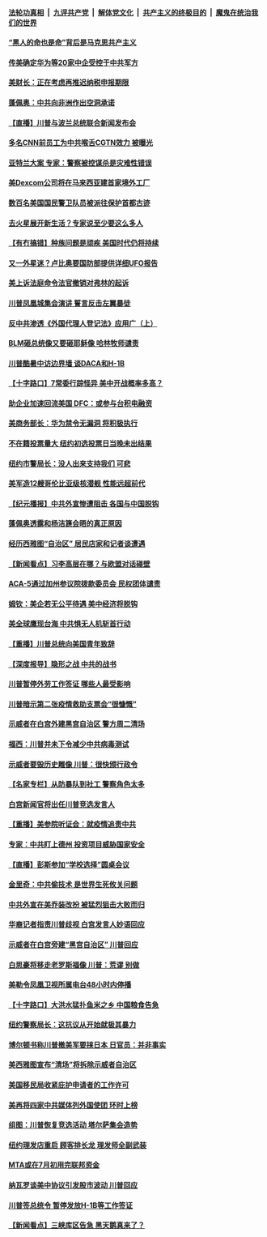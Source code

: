 ####  [法轮功真相](../../../../basic/blob/master/README.md?t=06250702) &nbsp;|&nbsp; [九评共产党](../../../../9ping.md/blob/master/README.md?t=06250702) &nbsp;|&nbsp; [解体党文化](../../../../jtdwh.md/blob/master/README.md?t=06250702)  &nbsp;|&nbsp; [共产主义的终极目的](../../../../gczydzjmd.md/blob/master/README.md?t=06250702) &nbsp;|&nbsp; [魔鬼在统治我们的世界](../../../../mgztzwmdsj.md/blob/master/README.md?t=06250702) 

#### [“黑人的命也是命”背后是马克思共产主义](../pages/nsc412/n12210133.md?t=06250702) 

#### [传美确定华为等20家中企受控于中共军方](../pages/nsc412/n12210247.md?t=06250702) 

#### [美财长：正在考虑再推迟纳税申报期限](../pages/nsc412/n12210110.md?t=06250702) 

#### [蓬佩奥：中共向非洲作出空洞承诺](../pages/nsc412/n12210177.md?t=06250702) 

#### [【直播】川普与波兰总统联合新闻发布会](../pages/nsc412/n12209733.md?t=06250702) 

#### [多名CNN前员工为中共喉舌CGTN效力 被曝光](../pages/nsc412/n12209805.md?t=06250702) 

#### [亚特兰大案 专家：警察被控谋杀是灾难性错误](../pages/nsc412/n12210013.md?t=06250702) 

#### [美Dexcom公司将在马来西亚建首家境外工厂](../pages/nsc412/n12209271.md?t=06250702) 

#### [数百名美国国民警卫队员被派往保护首都古迹](../pages/nsc412/n12209984.md?t=06250702) 

#### [去火星展开新生活？专家说至少要这么多人](../pages/nsc412/n12209908.md?t=06250702) 

#### [【有冇搞错】种族问题是顽疾 美国时代仍将持续](../pages/nsc412/n12209616.md?t=06250702) 

#### [又一外星迷？卢比奥要国防部提供详细UFO报告](../pages/nsc412/n12209748.md?t=06250702) 

#### [美上诉法庭命令法官撤销对弗林的起诉](../pages/nsc412/n12209815.md?t=06250702) 

#### [川普凤凰城集会演讲 誓言反击左翼暴徒](../pages/nsc412/n12209582.md?t=06250702) 

#### [反中共渗透《外国代理人登记法》应用广（上）](../pages/nsc412/n12208404.md?t=06250702) 

#### [BLM砸总统像又要砸耶稣像 哈林牧师谴责](../pages/nsc412/n12208413.md?t=06250702) 

#### [川普酷暑中访边界墙 谈DACA和H-1B](../pages/nsc412/n12209551.md?t=06250702) 

#### [【十字路口】7常委行踪怪异 美中开战概率多高？](../pages/nsc412/n12208020.md?t=06250702) 

#### [助企业加速回流美国 DFC：或参与台积电融资](../pages/nsc412/n12209064.md?t=06250702) 

#### [美商务部长：华为禁令无漏洞 将积极执行](../pages/nsc412/n12208757.md?t=06250702) 

#### [不在籍投票量大  纽约初选投票日当晚未出结果](../pages/nsc412/n12208496.md?t=06250702) 

#### [纽约市警局长：没人出来支持我们 可悲](../pages/nsc412/n12208418.md?t=06250702) 

#### [美军造12艘哥伦比亚级核潜舰 性能远超前代](../pages/nsc412/n12208324.md?t=06250702) 

#### [【纪元播报】中共外宣惨遭阻击 各国与中国脱钩](../pages/nsc412/n12207943.md?t=06250702) 

#### [蓬佩奥透露和杨洁篪会晤的真正原因](../pages/nsc412/n12208086.md?t=06250702) 

#### [经历西雅图“自治区” 居民店家和记者谈遭遇](../pages/nsc412/n12208062.md?t=06250702) 

#### [【新闻看点】习李高层在哪？与欧盟对话碰壁](../pages/nsc412/n12207971.md?t=06250702) 

#### [ACA-5通过加州参议院拨款委员会 民权团体谴责](../pages/nsc412/n12207987.md?t=06250702) 

#### [姆钦：美企若无公平待遇 美中经济将脱钩](../pages/nsc412/n12207735.md?t=06250702) 

#### [美全球鹰现台海 中共惧无人机斩首行动](../pages/nsc412/n12207763.md?t=06250702) 

#### [【重播】川普总统向美国青年致辞](../pages/nsc412/n12207619.md?t=06250702) 

#### [【深度报导】隐形之战 中共的战书](../pages/nsc412/n12200980.md?t=06250702) 

#### [川普暂停外劳工作签证 哪些人最受影响](../pages/nsc412/n12207785.md?t=06250702) 

#### [川普暗示第二张疫情救助支票会“很慷慨”](../pages/nsc412/n12207767.md?t=06250702) 

#### [示威者在白宫外建黑宫自治区 警方周二清场](../pages/nsc412/n12207719.md?t=06250702) 

#### [福西：川普并未下令减少中共病毒测试](../pages/nsc412/n12207515.md?t=06250702) 

#### [示威者要毁历史雕像 川普：很快颁行政令](../pages/nsc412/n12207491.md?t=06250702) 

#### [【名家专栏】从防暴队到社工 警察角色太多](../pages/nsc412/n12206746.md?t=06250702) 

#### [白宫新闻官将出任川普竞选发言人](../pages/nsc412/n12207502.md?t=06250702) 

#### [【重播】美参院听证会：就疫情追责中共](../pages/nsc412/n12207370.md?t=06250702) 

#### [专家：中共盯上德州 投资项目威胁国家安全](../pages/nsc412/n12207441.md?t=06250702) 

#### [【直播】彭斯参加“学校选择”圆桌会议](../pages/nsc412/n12207136.md?t=06250702) 

#### [金里奇：中共偷技术 是世界生死攸关问题](../pages/nsc412/n12207082.md?t=06250702) 

#### [中共外宣在美乔装改扮 被猛烈狙击大败而归](../pages/nsc412/n12207048.md?t=06250702) 

#### [华裔记者指责川普歧视 白宫发言人妙语回应](../pages/nsc412/n12206915.md?t=06250702) 

#### [示威者在白宫旁建“黑宫自治区” 川普回应](../pages/nsc412/n12206641.md?t=06250702) 

#### [白思豪将移走老罗斯福像 川普：荒谬 别做](../pages/nsc412/n12205759.md?t=06250702) 

#### [美勒令凤凰卫视所属电台48小时内停播](../pages/nsc412/n12205664.md?t=06250702) 

#### [【十字路口】大洪水猛扑鱼米之乡 中国粮食告急](../pages/nsc412/n12205567.md?t=06250702) 

#### [纽约警察局长：这抗议从开始就极其暴力](../pages/nsc412/n12205750.md?t=06250702) 

#### [博尔顿书称川普撤美军要挟日本 日官员：并非事实](../pages/nsc412/n12206543.md?t=06250702) 

#### [美西雅图宣布“清场”将拆除示威者自治区](../pages/nsc412/n12206432.md?t=06250702) 

#### [美国移民局收紧庇护申请者的工作许可](../pages/nsc412/n12206240.md?t=06250702) 

#### [美再将四家中共媒体列外国使团 环时上榜](../pages/nsc412/n12205059.md?t=06250702) 

#### [组图：川普恢复竞选活动 塔尔萨集会造势](../pages/nsc412/n12204200.md?t=06250702) 

#### [纽约理发店重启 顾客排长龙 理发师全副武装](../pages/nsc412/n12205742.md?t=06250702) 

#### [MTA或在7月初用完联邦资金](../pages/nsc412/n12205756.md?t=06250702) 

#### [纳瓦罗谈美中协议引发股市波动 川普回应](../pages/nsc412/n12205543.md?t=06250702) 

#### [川普签总统令 暂停发放H-1B等工作签证](../pages/nsc412/n12205286.md?t=06250702) 

#### [【新闻看点】三峡库区告急 黑天鹅真来了？](../pages/nsc412/n12205008.md?t=06250702) 

